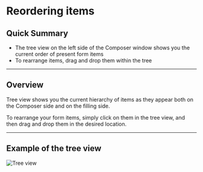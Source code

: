 # Reordering items


## Quick Summary

* The tree view on the left side of the Composer window shows you the current order of present form items
* To rearrange items, drag and drop them within the tree

---

## Overview  

Tree view shows you the current hierarchy of items as they appear both on the Composer side and on the filling side.  

To rearrange your form items, simply click on them in the tree view, and then drag and drop them in the desired location.

---

## Example of the tree view

![Tree view](basicoperations/tree-view1.png)


